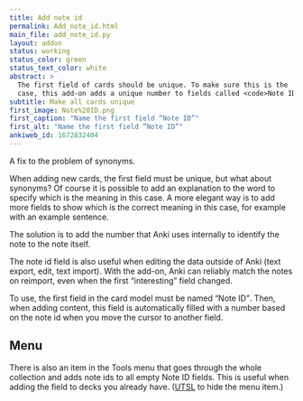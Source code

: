 ```yaml
---
title: Add note id
permalink: Add_note_id.html
main_file: add_note_id.py
layout: addon
status: working
status_color: green
status_text_color: white
abstract: >
  The first field of cards should be unique. To make sure this is the
  case, this add-on adds a unique number to fields called <code>Note ID</code>.
subtitle: Make all cards unique
first_image: Note%20ID.png
first_caption: "Name the first field “Note ID”"
first_alt: "Name the first field “Note ID”"
ankiweb_id: 1672832404
---
```

A fix to the problem of synonyms.

When adding new cards, the first field must be unique, but what about
synonyms? Of course it is possible to add an explanation to the word
to specify which is the meaning in this case. A more elegant
way is to add more fields to show which is the correct meaning in this
case, for example with an example sentence.

The solution is to add the number that Anki uses internally to
identify the note to the note itself.

The note id field is also useful when editing the data outside of Anki
(text export, edit, text import). With the add-on, Anki can reliably
match the notes on reimport, even when the first <q>interesting</q> field
changed.

To use, the first field in the card model must be named <q>Note ID</q>.
Then, when adding content, this field is automatically filled with a
number based on the note id when you move the cursor to another field.

## Menu
There is also an item in the Tools menu that goes through the whole
collection and adds note ids to all empty Note ID fields. This is
useful when adding the field to decks you already
have. ([UTSL](http://www.jargon.net/jargonfile/u/UTSL.html) to hide the
menu item.)
